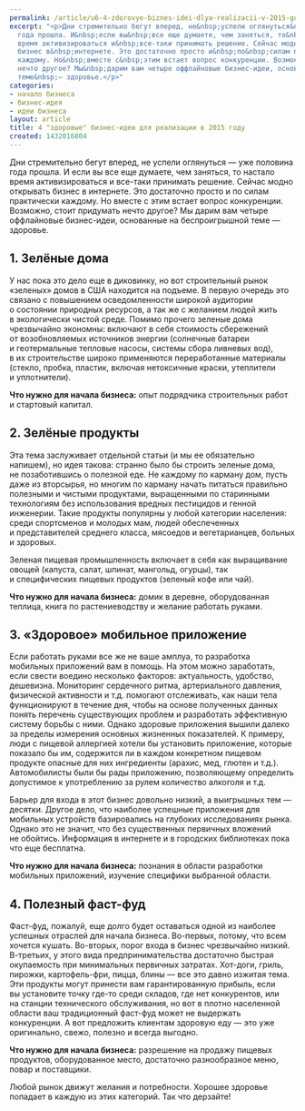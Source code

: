 ```yaml
---
permalink: /article/u6-4-zdorovye-biznes-idei-dlya-realizacii-v-2015-godu
excerpt: "<p>Дни стремительно бегут вперед, не&nbsp;успели оглянуться&nbsp;— уже половина
  года прошла. И&nbsp;если вы&nbsp;все еще думаете, чем заняться, то&nbsp;настало
  время активизироваться и&nbsp;все-таки принимать решение. Сейчас модно открывать
  бизнес в&nbsp;интернете. Это достаточно просто и&nbsp;по&nbsp;силам практически
  каждому. Но&nbsp;вместе с&nbsp;этим встает вопрос конкуренции. Возможно, стоит придумать
  нечто другое? Мы&nbsp;дарим вам четыре оффлайновые бизнес-идеи, основанные на&nbsp;беспроигрышной
  теме&nbsp;— здоровье.</p>"
categories:
- начало бизнеса
- бизнес-идея
- идеи бизнеса
layout: article
title: 4 "здоровые" бизнес-идеи для реализации в 2015 году
created: 1432016804
---
```

Дни стремительно бегут вперед, не успели оглянуться — уже половина года прошла. И если вы все еще думаете, чем заняться, то настало время активизироваться и все-таки принимать решение. Сейчас модно открывать бизнес в интернете. Это достаточно просто и по силам практически каждому. Но вместе с этим встает вопрос конкуренции. Возможно, стоит придумать нечто другое? Мы дарим вам четыре оффлайновые бизнес-идеи, основанные на беспроигрышной теме — здоровье.

## 1. Зелёные дома ##

У нас пока это дело еще в диковинку, но вот строительный рынок «зеленых» домов в США находится на подъеме. В первую очередь это связано с повышением осведомленности широкой аудитории о состоянии природных ресурсов, а так же с желанием людей жить в экологически чистой среде. Помимо прочего зеленые дома чрезвычайно экономны: включают в себя стоимость сбережений от возобновляемых источников энергии (солнечные батареи и геотермальные тепловые насосы, системы сбора ливневых вод), в их строительстве широко применяются переработанные материалы (стекло, пробка, пластик, включая нетоксичные краски, утеплители и уплотнители).

**Что нужно для начала бизнеса:** опыт подрядчика строительных работ и стартовый капитал.

## 2. Зелёные продукты ##

Эта тема заслуживает отдельной статьи (и мы ее обязательно напишем), но идея такова: странно было бы строить зеленые дома, не позаботившись о полезной еде. Не каждому по карману дом, пусть даже из вторсырья, но многим по карману начать питаться правильно полезными и чистыми продуктами, выращенными по старинными технологиям без использования вредных пестицидов и генной инженерии. Такие продукты популярны у любой категории населения: среди спортсменов и молодых мам, людей обеспеченных и представителей среднего класса, мясоедов и вегетарианцев, больных и здоровых.

Зеленая пищевая промышленность включает в себя как выращивание овощей (капуста, салат, шпинат, мангольд, огурцы), так и специфических пищевых продуктов (зеленый кофе или чай).

**Что нужно для начала бизнеса:** домик в деревне, оборудованная теплица, книга по растениеводству и желание работать руками.

## 3. «Здоровое» мобильное приложение ##

Если работать руками все же не ваше амплуа, то разработка мобильных приложений вам в помощь. На этом можно заработать, если свести воедино несколько факторов: актуальность, удобство, дешевизна. Мониторинг сердечного ритма, артериального давления, физической активности и т.д. помогают отслеживать, как наши тела функционируют в течение дня, чтобы на основе полученных данных понять перечень существующих проблем и разработать эффективную систему борьбы с ними. Однако здоровые приложения вышили далеко за пределы измерения основных жизненных показателей. К примеру, люди с пищевой аллергией хотели бы установить приложение, которые показало бы им, содержится ли в каждом конкретном пищевом продукте опасные для них ингредиенты (арахис, мед, глютен и т.д.). Автомобилисты были бы рады приложению, позволяющему определить допустимое к употреблению за рулем количество алкоголя и т.д.

Барьер для входа в этот бизнес довольно низкий, а выигрышных тем — десятки. Другое дело, что наиболее успешные приложения для мобильных устройств базировались на глубоких исследованиях рынка. Однако это не значит, что без существенных первичных вложений не обойтись. Информация в интернете и в городских библиотеках пока что еще бесплатна.

**Что нужно для начала бизнеса:** познания в области разработки мобильных приложений, изучение специфики выбранной области.

## 4. Полезный фаст-фуд ##

Фаст-фуд, пожалуй, еще долго будет оставаться одной из наиболее успешных отраслей для начала бизнеса. Во-первых, потому, что всем хочется кушать. Во-вторых, порог входа в бизнес чрезвычайно низкий. В-третьих, у этого вида предпринимательства достаточно быстрая окупаемость при минимальных первичных затратах. Хот-доги, гриль, пирожки, картофель-фри, пицца, блины — все это давно изжитая тема. Эти продукты могут принести вам гарантированную прибыль, если вы установите точку где-то среди складов, где нет конкурентов, или на станции технического обслуживания, но вот в плотно населенной области ваш традиционный фаст-фуд может не выдержать конкуренции. А вот предложить клиентам здоровую еду — это уже оригинально, свежо, полезно и всегда выгодно.

**Что нужно для начала бизнеса:** разрешение на продажу пищевых продуктов, оборудованное место, достаточно разнообразное меню, повар и поставщики.

Любой рынок движут желания и потребности. Хорошее здоровье попадает в каждую из этих категорий. Так что дерзайте!
